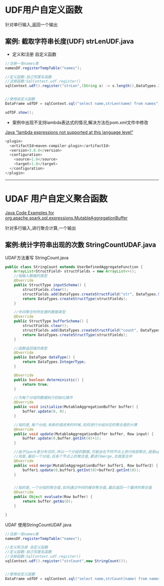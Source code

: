 # UDF用户自定义函数

针对单行输入,返回一个输出

## 案例: 截取字符串长度(UDF)  strLenUDF.java

* 定义和注册 自定义函数

```java
//注册一张names表
namesDF.registerTempTable("names");

//定义函数:自己写匿名函数
//注册函数:SqlContext.udf.register()
sqlContext.udf().register("strLen",(String s) -> s.length(),DataTypes.IntegerType);


//使用自定义函数
DataFrame udfDF = sqlContext.sql("select name,strLen(name) from names");

udfDF.show();
```



* 案例中出现不支持lambda表达式的情况,解决方法在pom.xml文件中修改

[Java “lambda expressions not supported at this language level”](https://stackoverflow.com/questions/22703412/java-lambda-expressions-not-supported-at-this-language-level)

```java
<plugin>
  <artifactId>maven-compiler-plugin</artifactId>
  <version>3.8.0</version>
  <configuration>
    <source>1.8</source>
    <target>1.8</target>
  </configuration>
</plugin>
```

---

# UDAF 用户自定义聚合函数

[Java Code Examples for org.apache.spark.sql.expressions.MutableAggregationBuffer](https://www.programcreek.com/java-api-examples/index.php?api=org.apache.spark.sql.expressions.MutableAggregationBuffer)

针对多行输入,进行聚合计算,一个输出

## 案例:统计字符串出现的次数 StringCountUDAF.java

UDAF方法重写 StringCount.java

```java
public class StringCount extends UserDefinedAggregateFunction {
    ArrayList<StructField> structFields = new ArrayList<>();
    //指输入数据的类型
    @Override
    public StructType inputSchema() {
        structFields.clear();
        structFields.add(DataTypes.createStructField("str", DataTypes.StringType, true));
        return DataTypes.createStructType(structFields);
    }

    //中间聚合时所处理的数据类型
    @Override
    public StructType bufferSchema() {
        structFields.clear();
        structFields.add(DataTypes.createStructField("count", DataTypes.IntegerType, true));
        return DataTypes.createStructType(structFields);
    }

    //函数返回值的类型
    @Override
    public DataType dataType() {
        return DataTypes.IntegerType;
    }

    @Override
    public boolean deterministic() {
        return true;
    }

    //为每个分组的数据执行初始化操作
    @Override
    public void initialize(MutableAggregationBuffer buffer) {
        buffer.update(0, 0);
    }

    //指的是,每个分组,有新的值进来的时候,如何进行分组对应的聚合值的计算
    @Override
    public void update(MutableAggregationBuffer buffer, Row input) {
        buffer.update(0,buffer.getInt(0)+1);
    }

    //由于Spark是分布式的,所以一个分组的数据,可能会在不同节点上进行局部聚合,就是update
    //但是,最后一个分组,在各个节点上的聚合值,要进行merge,也就是合并
    @Override
    public void merge(MutableAggregationBuffer buffer1, Row buffer2) {
        buffer1.update(0,buffer1.getInt(0)+buffer2.getInt(0));
    }


    //指的是,一个分组的聚合值,如何通过中间的缓存聚合值,最后返回一个最终的聚合值
    @Override
    public Object evaluate(Row buffer) {
        return buffer.getAs(0);
    }

}
```

UDAF 使用StringCountUDAF.java

```java
//注册一张names表
namesDF.registerTempTable("names");

//定义和注册 自定义函数
//定义函数:自己写匿名函数
//注册函数:SqlContext.udf.register()
sqlContext.udf().register("strCount",new StringCount());


//使用自定义函数
DataFrame udfDF = sqlContext.sql("select name,strCount(name) from names group by name ");
```
























